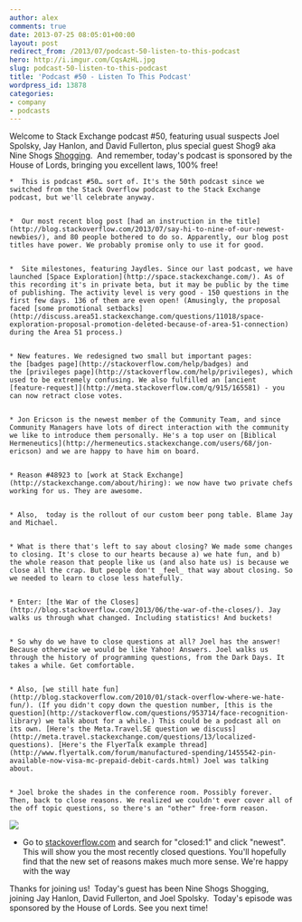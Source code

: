 ```yaml
---
author: alex
comments: true
date: 2013-07-25 08:05:01+00:00
layout: post
redirect_from: /2013/07/podcast-50-listen-to-this-podcast
hero: http://i.imgur.com/CqsAzHL.jpg
slug: podcast-50-listen-to-this-podcast
title: 'Podcast #50 - Listen To This Podcast'
wordpress_id: 13878
categories:
- company
- podcasts
---
```


Welcome to Stack Exchange podcast #50, featuring usual suspects Joel Spolsky, Jay Hanlon, and David Fullerton, plus special guest Shog9 aka Nine Shogs [Shogging](http://dictionary.reference.com/browse/shogging).  And remember, today's podcast is sponsored by the House of Lords, bringing you excellent laws, 100% free!




	
    *  This is podcast #50… sort of. It's the 50th podcast since we switched from the Stack Overflow podcast to the Stack Exchange podcast, but we'll celebrate anyway.

	
    *  Our most recent blog post [had an instruction in the title](http://blog.stackoverflow.com/2013/07/say-hi-to-nine-of-our-newest-newbies/), and 80 people bothered to do so. Apparently, our blog post titles have power. We probably promise only to use it for good.

	
    *  Site milestones, featuring Jaydles. Since our last podcast, we have launched [Space Exploration](http://space.stackexchange.com/). As of this recording it's in private beta, but it may be public by the time of publishing. The activity level is very good - 150 questions in the first few days. 136 of them are even open! (Amusingly, the proposal faced [some promotional setbacks](http://discuss.area51.stackexchange.com/questions/11018/space-exploration-proposal-promotion-deleted-because-of-area-51-connection) during the Area 51 process.)

	
    * New features. We redesigned two small but important pages: the [badges page](http://stackoverflow.com/help/badges) and the [privileges page](http://stackoverflow.com/help/privileges), which used to be extremely confusing. We also fulfilled an [ancient [feature-request]](http://meta.stackoverflow.com/q/915/165581) - you can now retract close votes.

	
    * Jon Ericson is the newest member of the Community Team, and since Community Managers have lots of direct interaction with the community we like to introduce them personally. He's a top user on [Biblical Hermeneutics](http://hermeneutics.stackexchange.com/users/68/jon-ericson) and we are happy to have him on board.

	
    * Reason #48923 to [work at Stack Exchange](http://stackexchange.com/about/hiring): we now have two private chefs working for us. They are awesome.

	
    * Also,  today is the rollout of our custom beer pong table. Blame Jay and Michael.

	
    * What is there that's left to say about closing? We made some changes to closing. It's close to our hearts because a) we hate fun, and b) the whole reason that people like us (and also hate us) is because we close all the crap. But people don't _feel_ that way about closing. So we needed to learn to close less hatefully.

	
    * Enter: [the War of the Closes](http://blog.stackoverflow.com/2013/06/the-war-of-the-closes/). Jay walks us through what changed. Including statistics! And buckets!

	
    * So why do we have to close questions at all? Joel has the answer! Because otherwise we would be like Yahoo! Answers. Joel walks us through the history of programming questions, from the Dark Days. It takes a while. Get comfortable.

	
    * Also, [we still hate fun](http://blog.stackoverflow.com/2010/01/stack-overflow-where-we-hate-fun/). (If you didn't copy down the question number, [this is the question](http://stackoverflow.com/questions/953714/face-recognition-library) we talk about for a while.) This could be a podcast all on its own. [Here's the Meta.Travel.SE question we discuss](http://meta.travel.stackexchange.com/questions/13/localized-questions). [Here's the FlyerTalk example thread](http://www.flyertalk.com/forum/manufactured-spending/1455542-pin-available-now-visa-mc-prepaid-debit-cards.html) Joel was talking about.

	
    * Joel broke the shades in the conference room. Possibly forever. Then, back to close reasons. We realized we couldn't ever cover all of the off topic questions, so there's an "other" free-form reason.





[![](http://i.imgur.com/CqsAzHL.jpg)](http://imgur.com/CqsAzHL)






	
  * Go to [stackoverflow.com](http://stackoverflow.com/) and search for "closed:1" and click "newest". This will show you the most recently closed questions. You'll hopefully find that the new set of reasons makes much more sense. We're happy with the way


Thanks for joining us!  Today's guest has been Nine Shogs Shogging, joining Jay Hanlon, David Fullerton, and Joel Spolsky.  Today's episode was sponsored by the House of Lords. See you next time!

